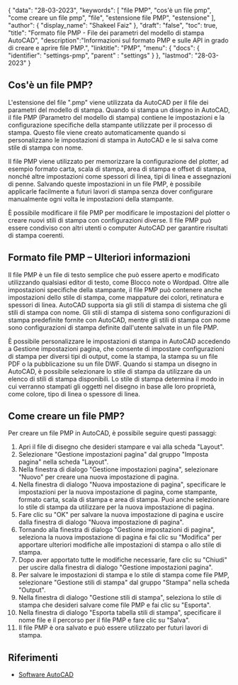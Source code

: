 {
"data": "28-03-2023",
  "keywords": [
"file PMP",
"cos'è un file pmp",
"come creare un file pmp",
"file",
"estensione file PMP",
"estensione"
],
  "author": {
"display_name": "Shakeel Faiz"
},
"draft": "false",
"toc": true,
"title": "Formato file PMP - File dei parametri del modello di stampa AutoCAD",
  "description":"Informazioni sul formato PMP e sulle API in grado di creare e aprire file PMP.",
"linktitle": "PMP",
  "menu": {
    "docs": {
      "identifier": "settings-pmp",
"parent" : "settings"
}
},
"lastmod": "28-03-2023"
}

## Cos'è un file PMP?

L'estensione del file ".pmp" viene utilizzata da AutoCAD per il file dei parametri del modello di stampa. Quando si stampa un disegno in AutoCAD, il file PMP (Parametro del modello di stampa) contiene le impostazioni e la configurazione specifiche della stampante utilizzate per il processo di stampa. Questo file viene creato automaticamente quando si personalizzano le impostazioni di stampa in AutoCAD e le si salva come stile di stampa con nome.

Il file PMP viene utilizzato per memorizzare la configurazione del plotter, ad esempio formato carta, scala di stampa, area di stampa e offset di stampa, nonché altre impostazioni come spessori di linea, tipi di linea e assegnazioni di penne. Salvando queste impostazioni in un file PMP, è possibile applicarle facilmente a futuri lavori di stampa senza dover configurare manualmente ogni volta le impostazioni della stampante.

È possibile modificare il file PMP per modificare le impostazioni del plotter o creare nuovi stili di stampa con configurazioni diverse. Il file PMP può essere condiviso con altri utenti o computer AutoCAD per garantire risultati di stampa coerenti.

## Formato file PMP – Ulteriori informazioni

Il file PMP è un file di testo semplice che può essere aperto e modificato utilizzando qualsiasi editor di testo, come Blocco note o Wordpad. Oltre alle impostazioni specifiche della stampante, il file PMP può contenere anche impostazioni dello stile di stampa, come mappature dei colori, retinatura e spessori di linea. AutoCAD supporta sia gli stili di stampa di sistema che gli stili di stampa con nome. Gli stili di stampa di sistema sono configurazioni di stampa predefinite fornite con AutoCAD, mentre gli stili di stampa con nome sono configurazioni di stampa definite dall'utente salvate in un file PMP.

È possibile personalizzare le impostazioni di stampa in AutoCAD accedendo a Gestione impostazioni pagina, che consente di impostare configurazioni di stampa per diversi tipi di output, come la stampa, la stampa su un file PDF o la pubblicazione su un file DWF. Quando si stampa un disegno in AutoCAD, è possibile selezionare lo stile di stampa da utilizzare da un elenco di stili di stampa disponibili. Lo stile di stampa determina il modo in cui verranno stampati gli oggetti nel disegno in base alle loro proprietà, come colore, tipo di linea o spessore di linea.

## Come creare un file PMP?

Per creare un file PMP in AutoCAD, è possibile seguire questi passaggi:

1. Apri il file di disegno che desideri stampare e vai alla scheda "Layout".
2. Selezionare "Gestione impostazioni pagina" dal gruppo "Imposta pagina" nella scheda "Layout".
3. Nella finestra di dialogo "Gestione impostazioni pagina", selezionare "Nuovo" per creare una nuova impostazione di pagina.
4. Nella finestra di dialogo "Nuova impostazione di pagina", specificare le impostazioni per la nuova impostazione di pagina, come stampante, formato carta, scala di stampa e area di stampa. Puoi anche selezionare lo stile di stampa da utilizzare per la nuova impostazione di pagina.
5. Fare clic su "OK" per salvare la nuova impostazione di pagina e uscire dalla finestra di dialogo "Nuova impostazione di pagina".
6. Tornando alla finestra di dialogo "Gestione impostazioni di pagina", seleziona la nuova impostazione di pagina e fai clic su "Modifica" per apportare ulteriori modifiche alle impostazioni di stampa o allo stile di stampa.
7. Dopo aver apportato tutte le modifiche necessarie, fare clic su "Chiudi" per uscire dalla finestra di dialogo "Gestione impostazioni pagina".
8. Per salvare le impostazioni di stampa e lo stile di stampa come file PMP, selezionare "Gestione stili di stampa" dal gruppo "Stampa" nella scheda "Output".
9. Nella finestra di dialogo "Gestione stili di stampa", seleziona lo stile di stampa che desideri salvare come file PMP e fai clic su "Esporta".
10. Nella finestra di dialogo "Esporta tabella stili di stampa", specificare il nome file e il percorso per il file PMP e fare clic su "Salva".
11. Il file PMP è ora salvato e può essere utilizzato per futuri lavori di stampa.

## Riferimenti
* [Software AutoCAD](https://en.wikipedia.org/wiki/AutoCAD)

